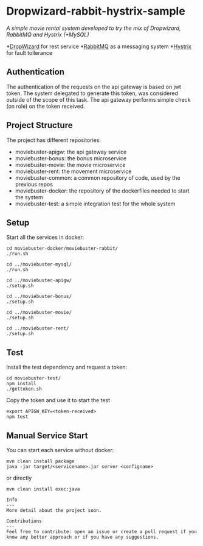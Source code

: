 Dropwizard-rabbit-hystrix-sample
==========
*A simple movie rental system developed to try the mix of Dropwizard, RabbitMQ and Hystrix (+MySQL)*

*[DropWizard](http://www.dropwizard.io/1.0.0/docs/) for rest service
*[RabbitMQ](https://www.rabbitmq.com/) as a messaging system
*[Hystrix](https://github.com/Netflix/Hystrix) for fault tollerance

Authentication
---
The authentication of the requests on the api gateway is based on jwt token. The system delegated to generate this token, was considered outside of the scope of this task.
The api gateway performs simple check (on role) on the token received.

Project Structure
---
The project has different repositories:

- moviebuster-apigw: the api gateway service
- moviebuster-bonus: the bonus microservice
- moviebuster-movie: the movie microservice
- moviebuster-rent: the movement microservice
- moviebuster-common: a common repository of code, used by the previous repos
- moviebuster-docker: the repository of the dockerfiles needed to start the system
- moviebuster-test: a simple integration test for the whole system

Setup
---
Start all the services in docker:
```
cd moviebuster-docker/moviebuster-rabbit/
./run.sh

cd ../moviebuster-mysql/
./run.sh

cd ../moviebuster-apigw/
./setup.sh

cd ../moviebuster-bonus/
./setup.sh

cd ../moviebuster-movie/
./setup.sh

cd ../moviebuster-rent/
./setup.sh
```

Test
---
Install the test dependency and request a token:
```
cd moviebuster-test/
npm install
./gettoken.sh
```
Copy the token and use it to start the test
```
export APIGW_KEY=<token-received>
npm test
```

Manual Service Start
---
You can start each service without docker:
```
mvn clean install package
java -jar target/<servicename>.jar server <configname>
```
or directly
```
mvn clean install exec:java

Info
---
More detail about the project soon.

Contributions
---
Feel free to contribute: open an issue or create a pull request if you know any better approach or if you have any suggestions.

